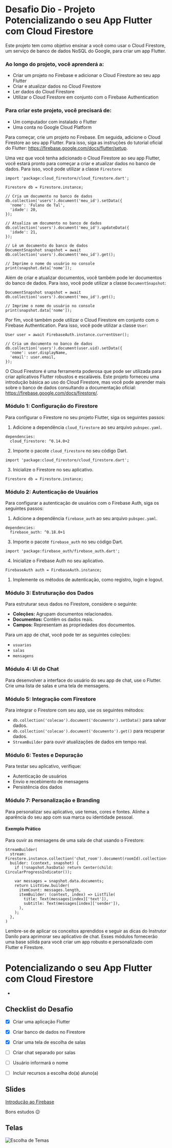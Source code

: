 # **Desafio Dio - Projeto Potencializando o seu App Flutter com Cloud Firestore**



Este projeto tem como objetivo ensinar a você como usar o Cloud Firestore, um serviço de banco de dados NoSQL do Google, para criar um app Flutter. 

### Ao longo do projeto, você aprenderá a:

- Criar um projeto no Firebase e adicionar o Cloud Firestore ao seu app Flutter
- Criar e atualizar dados no Cloud Firestore
- Ler dados do Cloud Firestore
- Utilizar o Cloud Firestore em conjunto com o Firebase Authentication



### Para criar este projeto, você precisará de:

- Um computador com instalado o Flutter
- Uma conta no Google Cloud Platform



Para começar, crie um projeto no Firebase. Em seguida, adicione o Cloud Firestore ao seu app Flutter. Para isso, siga as instruções do tutorial oficial do Flutter: https://firebase.google.com/docs/flutter/setup.

Uma vez que você tenha adicionado o Cloud Firestore ao seu app Flutter, você estará pronto para começar a criar e atualizar dados no banco de dados. Para isso, você pode utilizar a classe `Firestore`:



```plaintext
import 'package:cloud_firestore/cloud_firestore.dart';

Firestore db = Firestore.instance;

// Cria um documento no banco de dados
db.collection('users').document('meu_id').setData({
  'nome': 'Fulano de Tal',
  'idade': 20,
});

// Atualiza um documento no banco de dados
db.collection('users').document('meu_id').updateData({
  'idade': 21,
});

// Lê um documento do banco de dados
DocumentSnapshot snapshot = await db.collection('users').document('meu_id').get();

// Imprime o nome do usuário no console
print(snapshot.data['nome']);
```



Além de criar e atualizar documentos, você também pode ler documentos do banco de dados. Para isso, você pode utilizar a classe `DocumentSnapshot`:



```plaintext
DocumentSnapshot snapshot = await db.collection('users').document('meu_id').get();

// Imprime o nome do usuário no console
print(snapshot.data['nome']);
```

Por fim, você também pode utilizar o Cloud Firestore em conjunto com o Firebase Authentication. Para isso, você pode utilizar a classe `User`:



```plaintext
User user = await FirebaseAuth.instance.currentUser();

// Cria um documento no banco de dados
db.collection('users').document(user.uid).setData({
  'nome': user.displayName,
  'email': user.email,
});
```



O Cloud Firestore é uma ferramenta poderosa que pode ser utilizada para criar aplicativos Flutter robustos e escaláveis. Este projeto forneceu uma introdução básica ao uso do Cloud Firestore, mas você pode aprender mais sobre o banco de dados consultando a documentação oficial: https://firebase.google.com/docs/firestore/.



### **Módulo 1: Configuração do Firestore**

Para configurar o Firestore no seu projeto Flutter, siga os seguintes passos:

1. Adicione a dependência `cloud_firestore` ao seu arquivo `pubspec.yaml`.

```plaintext
dependencies:
  cloud_firestore: ^0.14.0+2
```

2. Importe o pacote `cloud_firestore` no seu código Dart.

```plaintext
import 'package:cloud_firestore/cloud_firestore.dart';
```

3. Inicialize o Firestore no seu aplicativo.

```plaintext
Firestore db = Firestore.instance;
```



### **Módulo 2: Autenticação de Usuários**

Para configurar a autenticação de usuários com o Firebase Auth, siga os seguintes passos:

1. Adicione a dependência `firebase_auth` ao seu arquivo `pubspec.yaml`.



```plaintext
dependencies:
  firebase_auth: ^0.18.0+1
```



3. Importe o pacote `firebase_auth` no seu código Dart.

```plaintext
import 'package:firebase_auth/firebase_auth.dart';
```



4. Inicialize o Firebase Auth no seu aplicativo.

```plaintext
FirebaseAuth auth = FirebaseAuth.instance;
```

1. Implemente os métodos de autenticação, como registro, login e logout.



### **Módulo 3: Estruturação dos Dados**

Para estruturar seus dados no Firestore, considere o seguinte:

- **Coleções:** Agrupam documentos relacionados.
- **Documentos:** Contêm os dados reais.
- **Campos:** Representam as propriedades dos documentos.

Para um app de chat, você pode ter as seguintes coleções:

- `usuarios`
- `salas`
- `mensagens`



### **Módulo 4: UI do Chat**

Para desenvolver a interface do usuário do seu app de chat, use o Flutter. Crie uma lista de salas e uma tela de mensagens.



### **Módulo 5: Integração com Firestore**

Para integrar o Firestore com seu app, use os seguintes métodos:

- `db.collection('colecao').document('documento').setData()` para salvar dados.
- `db.collection('colecao').document('documento').get()` para recuperar dados.
- `StreamBuilder` para ouvir atualizações de dados em tempo real.



### **Módulo 6: Testes e Depuração**

Para testar seu aplicativo, verifique:

- Autenticação de usuários
- Envio e recebimento de mensagens
- Persistência dos dados



### **Módulo 7: Personalização e Branding**

Para personalizar seu aplicativo, use temas, cores e fontes. Alinhe a aparência do seu app com sua marca ou identidade pessoal.



#### **Exemplo Prático**

Para ouvir as mensagens de uma sala de chat usando o Firestore:

```plaintext
StreamBuilder(
  stream: Firestore.instance.collection('chat_room').document(roomId).collection('messages').snapshots(),
  builder: (context, snapshot) {
    if (!snapshot.hasData) return Center(child: CircularProgressIndicator());
    
    var messages = snapshot.data.documents;
    return ListView.builder(
      itemCount: messages.length,
      itemBuilder: (context, index) => ListTile(
        title: Text(messages[index]['text']),
        subtitle: Text(messages[index]['sender']),
      ),
    );
  },
)
```

Lembre-se de aplicar os conceitos aprendidos e seguir as dicas do Instrutor Danilo para aprimorar seu aplicativo de chat. Esses módulos fornecerão uma base sólida para você criar um app robusto e personalizado com Flutter e Firestore.





# Potencializando o seu App Flutter com Cloud Firestore

- 


## Checklist do Desafio
- [x] Criar uma aplicação Flutter​
- [x] Criar banco de dados no Firestore​
- [x] Criar uma tela de escolha de salas​
- [ ] Criar chat separado por salas​
- [ ] Usuário informará o nome​
- [ ] Incluir recursos a escolha do(a) aluno(a)



## Slides

[Introdução ao Firebase](https://academiapme-my.sharepoint.com/:p:/g/personal/nubia_dio_me/EY_QaAs2-XlOg2qUmPrtbDUBQr5wgjGPU4VRoU2_w_IrRA?e=Oh15x3)

Bons estudos 😉

## Telas

![Escolha de Temas](./prints/escolha-tema.png)